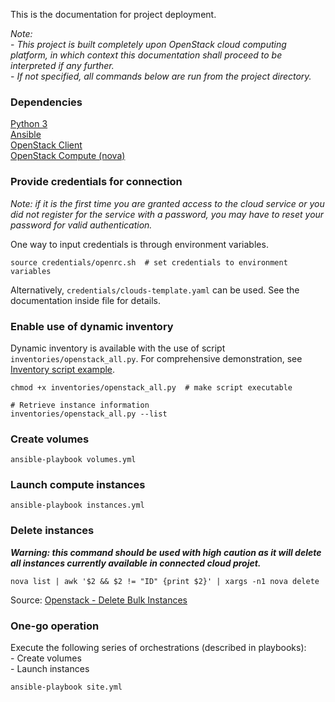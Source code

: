 This is the documentation for project deployment.

*Note:*  
\- *This project is built completely upon OpenStack cloud computing platform, in which context this documentation
shall proceed to be interpreted if any further.*  
\- *If not specified, all commands below are run from the project directory.*  

### Dependencies ###
[Python 3](https://www.python.org/downloads/)  
[Ansible](https://docs.ansible.com/ansible/latest/installation_guide/intro_installation.html)  
[OpenStack Client](https://docs.openstack.org/newton/user-guide/common/cli-install-openstack-command-line-clients.html)  
[OpenStack Compute (nova)](https://docs.openstack.org/nova/latest/#installation)  

### Provide credentials for connection ###
*Note: if it is the first time you are granted access to the cloud service or you did not register for the service with
a password, you may have to reset your password for valid authentication.*  

One way to input credentials is through environment variables.  
```shell script
source credentials/openrc.sh  # set credentials to environment variables
```

Alternatively, `credentials/clouds-template.yaml` can be used. See the documentation inside file for details.  

### Enable use of dynamic inventory ###
Dynamic inventory is available with the use of script `inventories/openstack_all.py`. For comprehensive demonstration,
see [Inventory script example](https://docs.ansible.com/ansible/latest/user_guide/intro_dynamic_inventory.html#inventory-script-example-openstack).  
```shell script
chmod +x inventories/openstack_all.py  # make script executable

# Retrieve instance information
inventories/openstack_all.py --list
```

### Create volumes ###
```shell script
ansible-playbook volumes.yml
```

### Launch compute instances ###
```shell script
ansible-playbook instances.yml
```

### Delete instances ###
___Warning: this command should be used with high caution as it will delete all instances currently available in connected
cloud projet.___

```shell script
nova list | awk '$2 && $2 != "ID" {print $2}' | xargs -n1 nova delete
```
Source: [Openstack - Delete Bulk Instances](https://maestropandy.wordpress.com/2016/08/24/openstack-delete-bulk-instances/)  

### One-go operation ###
Execute the following series of orchestrations (described in playbooks):  
\- Create volumes  
\- Launch instances
```shell script
ansible-playbook site.yml
```
